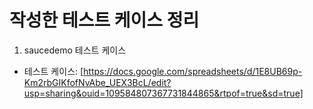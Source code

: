 # 작성한 테스트 케이스 정리

1. saucedemo 테스트 케이스

- 테스트 케이스: [https://docs.google.com/spreadsheets/d/1E8UB69p-Km2rbGIKfofNvAbe_UEX3BcL/edit?usp=sharing&ouid=109584807367731844865&rtpof=true&sd=true]
